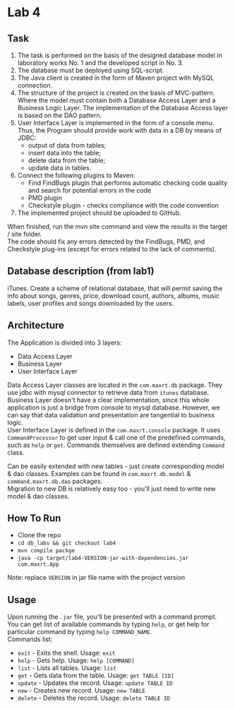 # Lab 4

## Task
1. The task is performed on the basis of the designed database model in laboratory works No. 1 and the developed script in No. 3.  
2. The database must be deployed using SQL-script.  
3. The Java client is created in the form of Maven project with MySQL connection.  
4. The structure of the project is created on the basis of MVC-pattern. Where  the model must contain both a Database Access Layer and a Business Logic Layer. The implementation of the Database Access layer is based on the DAO pattern.  
5. User Interface Layer is implemented in the form of a console menu. Thus, the Program should provide work with data in a DB by means of JDBC:  
    - output of data from tables;  
    - insert data into the table;  
    - delete data from the table;  
    - update data in tables.  
6. Connect the following plugins to Maven: 
    - Find FindBugs plugin that performs automatic checking code quality and search for potential errors in the code
    - PMD plugin  
    - Checkstyle plugin - checks compliance with the code convention  
8. The implemented project should be uploaded to GitHub.  

When finished, run the mvn site command and view the results in the target / site folder.  
The code should fix any errors detected by the FindBugs, PMD, and Checkstyle plug-ins (except for errors related to the lack of comments).  

## Database description (from lab1)
iTunes. Create a scheme of relational database, that will permit saving the info about songs, genres, price, download count, authors, albums, music labels, user profiles and songs downloaded by the users.

## Architecture
The Application is divided into 3 layers:
 - Data Access Layer
 - Business Layer
 - User Interface Layer

Data Access Layer classes are located in the `com.maxrt.db` package. They use jdbc with mysql connector to retrieve data from `itunes` database.  
Business Layer doesn't have a clear implementation, since this whole application is just a bridge from console to mysql database. However, we can say that data validation and presentation are tangential to business logic.  
User Interface Layer is defined in the `com.maxrt.console` package. It uses `CommandProcessor` to get user input & call one of the predefined commands, such as `help` or `get`. Commands themselves are defined extending `Command` class.  

Can be easily extended with new tables - just create corresponding model & dao classes. Examples can be found in `com.maxrt.db.model` & `command.maxrt.db.dao` packages.  
Migration to new DB is relatively easy too - you'll just need to write new model & dao classes.  

## How To Run
 - Clone the repo
 - `cd db_labs && git checkout lab4`
 - `mvn compile packge`
 - `java -cp target/lab4-VERSION-jar-with-dependencies.jar com.maxrt.App`
 
Note: replace `VERSION` in jar file name with the project version

## Usage
Upon running the `.jar` file, you'll be presented with a command prompt.  
You can get list of available commands by typing `help`, or get help for particular command by typing `help COMMAND_NAME`.  
Commands list:
 - `exit` - Exits the shell. Usage: `exit`
 - `help` - Gets help. Usage: `help [COMMAND]`
 - `list` - Lists all tables. Usage: `list`
 - `get` - Gets data from the table. Usage: `get TABLE [ID]`
 - `update` - Updates the record. Usage: `update TABLE ID `
 - `new` - Creates new record. Usage: `new TABLE`
 - `delete` - Deletes the record. Usage: `delete TABLE ID`
